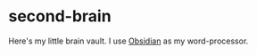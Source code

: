 # second-brain
Here's my little brain vault. I use [Obsidian](https://obsidian.md/) as my word-processor.
